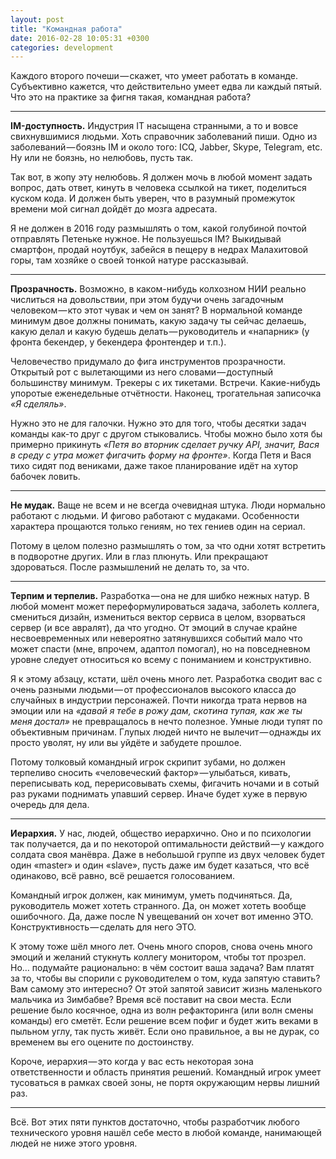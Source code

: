 ```yaml
---
layout: post
title: "Командная работа"
date: 2016-02-28 10:05:31 +0300
categories: development
---
```

Каждого второго почеши — скажет, что умеет работать в команде. Субъективно кажется, что действительно умеет едва ли каждый пятый. Что это на практике за фигня такая, командная работа?

---

**IM-доступность.** Индустрия IT насыщена странными, а то и вовсе свихнувшимися людьми. Хоть справочник заболеваний пиши. Одно из заболеваний — боязнь IM и около того: ICQ, Jabber, Skype, Telegram, etc. Ну или не боязнь, но нелюбовь, пусть так.

Так вот, в жопу эту нелюбовь. Я должен мочь в любой момент задать вопрос, дать ответ, кинуть в человека ссылкой на тикет, поделиться куском кода. И должен быть уверен, что в разумный промежуток времени мой сигнал дойдёт до мозга адресата.

Я не должен в 2016 году размышлять о том, какой голубиной почтой отправлять Петеньке нужное. Не пользуешься IM? Выкидывай смартфон, продай ноутбук, забейся в пещеру в недрах Малахитовой горы, там хозяйке о своей тонкой натуре рассказывай.

---

**Прозрачность.** Возможно, в каком-нибудь колхозном НИИ реально числиться на довольствии, при этом будучи очень загадочным человеком — кто этот чувак и чем он занят? В нормальной команде минимум двое должны понимать, какую задачу ты сейчас делаешь, какую делал и какую будешь делать — руководитель и «напарник» (у фронта бекендер, у бекендера фронтендер и т.п.).

Человечество придумало до фига инструментов прозрачности. Открытый рот с вылетающими из него словами — доступный большинству минимум. Трекеры с их тикетами. Встречи. Какие-нибудь упоротые еженедельные отчётности. Наконец, трогательная записочка *«Я сделяль»*.

Нужно это не для галочки. Нужно это для того, чтобы десятки задач команды как-то друг с другом стыковались. Чтобы можно было хотя бы примерно прикинуть *«Петя во вторник сделает ручку API, значит, Вася в среду с утра может фигачить форму на фронте»*. Когда Петя и Вася тихо сидят под вениками, даже такое планирование идёт на хутор бабочек ловить.

---

**Не мудак.** Ваще не всем и не всегда очевидная штука. Люди нормально работают с людьми. И фигово работают с мудаками. Особенности характера прощаются только гениям, но тех гениев один на сериал.

Потому в целом полезно размышлять о том, за что одни хотят встретить в подворотне других. Или в глаз плюнуть. Или прекращают здороваться. После размышлений не делать то, за что.

---

**Терпим и терпелив.** Разработка — она не для шибко нежных натур. В любой момент может переформулироваться задача, заболеть коллега, смениться дизайн, измениться вектор сервиса в целом, взорваться сервер (и все авралят), да что угодно. От эмоций в случае крайне несвоевременных или невероятно затянувшихся событий мало что может спасти (мне, впрочем, адаптол помогал), но на повседневном уровне следует относиться ко всему с пониманием и конструктивно.

Я к этому абзацу, кстати, шёл очень много лет. Разработка сводит вас с очень разными людьми — от профессионалов высокого класса до случайных в индустрии персонажей. Почти никогда трата нервов на эмоции или на *«давай я тебе в рожу дам, скотина тупая, как же ты меня достал»* не превращалось в нечто полезное. Умные люди тупят по объективным причинам. Глупых людей ничто не вылечит — однажды их просто уволят, ну или вы уйдёте и забудете прошлое.

Потому толковый командный игрок скрипит зубами, но должен терпеливо сносить «человеческий фактор» — улыбаться, кивать, переписывать код, перерисовывать схемы, фигачить ночами и в сотый раз руками поднимать упавший сервер. Иначе будет хуже в первую очередь для дела.

---

**Иерархия.** У нас, людей, общество иерархично. Оно и по психологии так получается, да и по некоторой оптимальности действий — у каждого солдата своя манёвра. Даже в небольшой группе из двух человек будет один «master» и один «slave», пусть даже им будет казаться, что всё одинаково, всё равно, всё решается голосованием.

Командный игрок должен, как минимум, уметь подчиняться. Да, руководитель может хотеть странного. Да, он может хотеть вообще ошибочного. Да, даже после N увещеваний он хочет вот именно ЭТО. Конструктивность — сделать для него ЭТО.

К этому тоже шёл много лет. Очень много споров, снова очень много эмоций и желаний стукнуть коллегу монитором, чтобы тот прозрел. Но… подумайте рационально: в чём состоит ваша задача? Вам платят за то, чтобы вы спорили с руководителем о том, куда запятую ставить? Вам самому это интересно? От этой запятой зависит жизнь маленького мальчика из Зимбабве? Время всё поставит на свои места. Если решение было косячное, одна из волн рефакторинга (или волн смены команды) его сметёт. Если решение всем пофиг и будет жить веками в пыльном углу, так пусть живёт. Если оно правильное, а вы не дурак, со временем вы его оцените по достоинству.

Короче, иерархия — это когда у вас есть некоторая зона ответственности и область принятия решений. Командный игрок умеет тусоваться в рамках своей зоны, не портя окружающим нервы лишний раз.

---

Всё. Вот этих пяти пунктов достаточно, чтобы разработчик любого технического уровня нашёл себе место в любой команде, нанимающей людей не ниже этого уровня.
